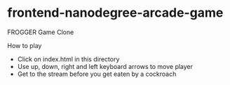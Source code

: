 frontend-nanodegree-arcade-game
============

FROGGER Game Clone

How to play

  * Click on index.html in this directory
  * Use up, down, right and left keyboard arrows to move player
  * Get to the stream before you get eaten by a cockroach
